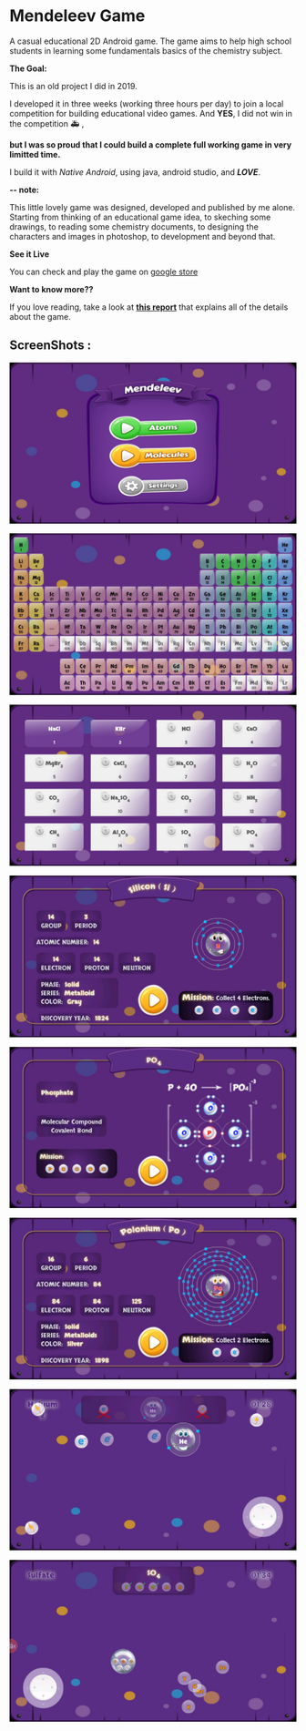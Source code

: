# Mendeleev Game
A casual educational 2D Android game. The game aims to help high school students in learning some fundamentals basics of the chemistry subject.

**The Goal:**

This is an old project I did in 2019.

I developed it in three weeks (working three hours per day) to join a local competition for building educational video games. 
And **YES**, I did not win in the competition :ambulance: ,

**but I was so proud that I could build a complete full working game in very limitted time.**

I build it with *Native Android*, using java, android studio, and ***LOVE***. 

**-- note:** 

This little lovely game was designed, developed and published by me alone.
Starting from thinking of an educational game idea,
to skeching some drawings, to reading some chemistry documents, to designing the characters and images in photoshop, to development and beyond that.


**See it Live**

You can check and play the game on [google store](https://play.google.com/store/apps/details?id=com.mandeleev.game.mandeleev)

**Want to know more??**

If you love reading, take a look at **[this report](https://github.com/AyhamJaradat/MendeleevGame/blob/main/docs/Mendeleev1.pdf)** that explains all of the details about the game.

## ScreenShots :

![screenshot1](/docs/screenshots/screenshot1.jpeg)

![screenshot1](/docs/screenshots/screenshot2.jpeg)

![screenshot1](/docs/screenshots/screenshot3.jpeg)

![screenshot1](/docs/screenshots/screenshot4.jpeg)

![screenshot1](/docs/screenshots/screenshot5.jpeg)

![screenshot1](/docs/screenshots/screenshot6.jpeg)

![screenshot1](/docs/screenshots/screenshot7.jpeg)

![screenshot1](/docs/screenshots/screenshot8.jpeg)

